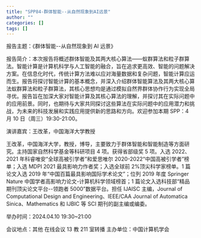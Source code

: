 ```yaml
---
title: "SPP84-群体智能--从自然现象到AI远景"
author: ""
categories: []
tags: []
---
```


报告主题：《群体智能--从自然现象到 AI 远景》

报告简介：本次报告将概述群体智能及其两大核心算法——蚁群算法和粒子群算法。智能计算是计算机科学与人工智能的融合，旨在追求更高效、智能的问题解决方案。在信息化时代，传统计算方法难以应对海量数据和复杂问题，智能计算应运而生。报告将探讨智能计算的基本概念，并深入介绍群体智能算法及其两大核心算法蚁群算法和粒子群算法，其核心思想均是通过模拟自然界群体协作行为实现全局寻优。报告旨在加深大家对智能计算及其核心算法的理解，并探讨其在实际问题中的应用前景。同时，也期待与大家共同探讨这些算法在实际问题中的应用潜力和挑战，为未来的科技发展和实践应用提供新的思路和方向。欢迎参加本期 SPP：4 月 10 日（周三）19:30-21:00。

演讲嘉宾：王改革，中国海洋大学教授

王改革，中国海洋大学，教授，博导，主要致力于群体智能和智能制造等方面研究。主持国家自然科学基金等科研项目 4 项。获得省部级奖 5 项。入选 2022、2021 年科睿唯安“全球高被引学者”和爱思唯尔 2020-2022“中国高被引学者”榜单；入选 MDPI 2021 最具影响力作者奖；入选全球前 2%顶尖科学家榜单。1 篇论文入选 2019 年“中国百篇最具影响国际学术论文”；位列 2019 年度 Springer Nature 中国学者高影响力论文-计算机科学领域榜首；1 篇论文入选科技部“精品期刊顶尖论文平台--领跑者 5000”数据平台。担任 IJAISC 主编，Journal of Computational Design and Engineering、IEEE/CAA Journal of Automatica Sinica、Mathematics 和 IJBIC 等 SCI 期刊的副主编或编委。

举办时间：2024.04.10 19:30~21:00

会议地点：其他 在线会议 13 教 211 室转播
主办单位：中国计算机学会
